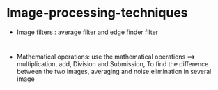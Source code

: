 # Image-processing-techniques

- Image filters : average filter and edge finder filter

#

- Mathematical operations: use the mathematical operations ==> multiplication, add, Division and Submission, To find the difference between the two images, averaging and noise elimination in several image





